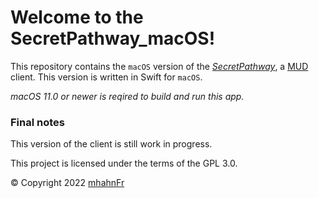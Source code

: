 #  Welcome to the SecretPathway_macOS!
This repository contains the `macOS` version of the *[SecretPathway]*, a [MUD] client. This
version is written in Swift for `macOS`.

_macOS 11.0 or newer is reqired to build and run this app._

### Final notes
This version of the client is still work in progress.

This project is licensed under the terms of the GPL 3.0.

© Copyright 2022 [mhahnFr](https://www.github.com/mhahnFr)

[SecretPathway]: https://www.github.com/mhahnFr/SecretPathway
[MUD]: https://en.wikipedia.org/wiki/MUD
